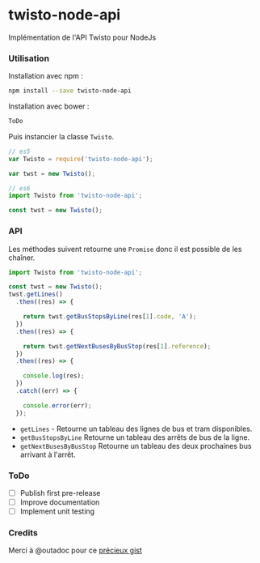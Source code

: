 # twisto-node-api
Implémentation de l'API Twisto pour NodeJs

### Utilisation

Installation avec npm :
```bash
npm install --save twisto-node-api
```

Installation avec bower :
```bash
ToDo
```

Puis instancier la classe ```Twisto```.
```javascript
// es5
var Twisto = require('twisto-node-api');

var twst = new Twisto();

// es6
import Twisto from 'twisto-node-api';

const twst = new Twisto();
```

### API
Les méthodes suivent retourne une ```Promise``` donc il est possible de les chaîner.

```javascript
import Twisto from 'twisto-node-api';

const twst = new Twisto();
twst.getLines()
  .then((res) => {

    return twst.getBusStopsByLine(res[1].code, 'A');
  })
  .then((res) => {

    return twst.getNextBusesByBusStop(res[1].reference);
  })
  .then((res) => {

    console.log(res);
  })
  .catch((err) => {

    console.error(err);
  });
```

- ```getLines``` - Retourne un tableau des lignes de bus et tram disponibles.
- ```getBusStopsByLine``` Retourne un tableau des arrêts de bus de la ligne.
- ```getNextBusesByBusStop``` Retourne un tableau des deux prochaines bus arrivant à l'arrêt.

### ToDo

 - [ ] Publish first pre-release
 - [ ] Improve documentation
 - [ ] Implement unit testing

### Credits

Merci à @outadoc pour ce [précieux gist](https://gist.github.com/outadoc/40060db45c436977a912)
